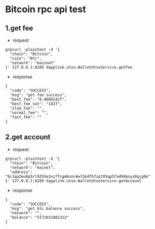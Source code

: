 # Bitcoin rpc api test

## 1.get fee
- request
```
grpcurl -plaintext -d '{
  "chain": "Bitcoin",
  "coin": "Btc",
  "network": "mainnet"
}' 127.0.0.1:8289 dapplink.utxo.WalletUtxoService.getFee
```
- response
```
{
  "code": "SUCCESS",
  "msg": "get fee success",
  "best_fee": "0.00001427",
  "best_fee_sat": "1427",
  "slow_fee": "",
  "normal_fee": "",
  "fast_fee": ""
}
```

## 2.get account
- request
```
grpcurl -plaintext -d '{
  "chain": "Bitcoin",
  "network": "mainet",
  "address": "bc1qa2eu6p5rl9255e3xz7fcgm6snn4wl5kdfh7zpt05qp5fad9dmsys0qjg0e"
}' 127.0.0.1:8289 dapplink.utxo.WalletUtxoService.getAccount
```

- response
```
{
  "code": "SUCCESS",
  "msg": "get btc balance success",
  "network": "",
  "balance": "5171031881312"
}
```